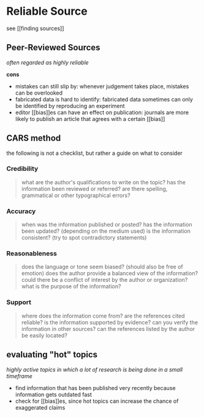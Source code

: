# Reliable Source

see [[finding sources]]

## Peer-Reviewed Sources

_often regarded as highly reliable_

**cons**

- mistakes can still slip by: whenever judgement takes place, mistakes can be overlooked
- fabricated data is hard to identify: fabricated data sometimes can only be identified by reproducing an experiment
- editor [[bias]]es can have an effect on publication: journals are more likely to publish an article that agrees with a certain [[bias]]

## CARS method

the following is not a checklist, but rather a guide on what to consider

### Credibility

> what are the author's qualifications to write on the topic?
> has the information been reviewed or referred?
> are there spelling, grammatical or other typographical errors?

### Accuracy

> when was the information published or posted?
> has the information been updated? (depending on the medium used)
> is the information consistent? (try to spot contradictory statements)

### Reasonableness

> does the language or tone seem biased? (should also be free of emotion)
> does the author provide a balanced view of the information?
> could there be a conflict of interest by the author or organization?
> what is the purpose of the information?

### Support

> where does the information come from? are the references cited reliable?
> is the information supported by evidence?
> can you verify the information in other sources?
> can the references listed by the author be easily located?

## evaluating "hot" topics

_highly active topics in which a lot of research is being done in a small timeframe_

- find information that has been published very recently because information gets outdated fast
- check for [[bias]]es, since hot topics can increase the chance of exaggerated claims
